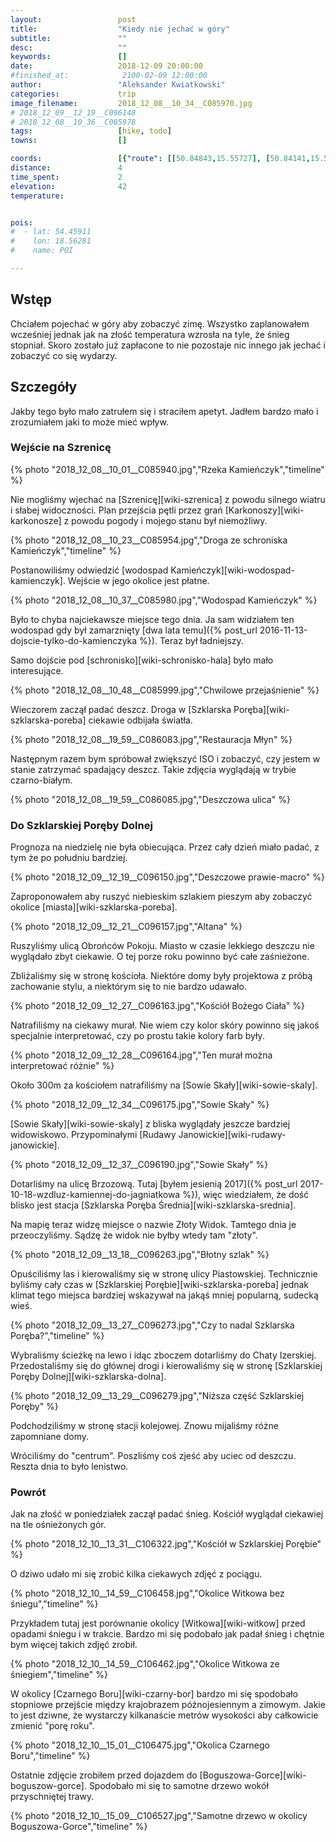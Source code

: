 ```yaml
---
layout:                 post
title:                  "Kiedy nie jechać w góry"
subtitle:               ""
desc:                   ""
keywords:               []
date:                   2018-12-09 20:00:00
#finished_at:            2100-02-09 12:00:00
author:                 "Aleksander Kwiatkowski"
categories:             trip
image_filename:         2018_12_08__10_34__C085970.jpg
# 2018_12_09__12_19__C096148
# 2018_12_08__10_36__C085978
tags:                   [hike, todo]
towns:                  []

coords:                 [{"route": [[50.84843,15.55727], [50.84141,15.55332], [50.84122,15.55813], [50.83702,15.55895], [50.83412,15.55521], [50.83258,15.52946], [50.82697,15.52208], [50.81827,15.51715], [50.81404,15.49620], [50.79399,15.50097]], "type": "hike"}]
distance:               4
time_spent:             2
elevation:              42
temperature:            


pois:
#  - lat: 54.45911
#    lon: 18.56281
#    name: POI

---
```



## Wstęp

Chciałem pojechać w góry aby zobaczyć zimę. Wszystko zaplanowałem wcześniej jednak
jak na złość temperatura wzrosła na tyle, że śnieg stopniał. Skoro zostało już
zapłacone to nie pozostaje nic innego jak jechać i zobaczyć co się wydarzy.

## Szczegóły

Jakby tego było mało zatrułem się i straciłem apetyt. Jadłem bardzo mało i
zrozumiałem jaki to może mieć wpływ.

### Wejście na Szrenicę

{% photo "2018_12_08__10_01__C085940.jpg","Rzeka Kamieńczyk","timeline" %}

Nie mogliśmy wjechać na [Szrenicę][wiki-szrenica] z powodu silnego wiatru i
słabej widoczności. Plan przejścia pętli przez grań [Karkonoszy][wiki-karkonosze]
z powodu pogody i mojego stanu był niemożliwy.

{% photo "2018_12_08__10_23__C085954.jpg","Droga ze schroniska Kamieńczyk","timeline" %}

Postanowiliśmy odwiedzić [wodospad Kamieńczyk][wiki-wodospad-kamienczyk].
Wejście w jego okolice jest płatne.

{% photo "2018_12_08__10_37__C085980.jpg","Wodospad Kamieńczyk" %}

Było to chyba najciekawsze miejsce tego dnia. Ja
sam widziałem ten wodospad gdy był zamarznięty
[dwa lata temu]({% post_url 2016-11-13-dojscie-tylko-do-kamienczyka %}).
Teraz był ładniejszy.

Samo dojście pod [schronisko][wiki-schronisko-hala] było mało interesujące.

{% photo "2018_12_08__10_48__C085999.jpg","Chwilowe przejaśnienie" %}

Wieczorem zaczął padać deszcz. Droga w [Szklarska Poręba][wiki-szklarska-poreba]
ciekawie odbijała światła.

{% photo "2018_12_08__19_59__C086083.jpg","Restauracja Młyn" %}

Następnym razem bym spróbował zwiększyć ISO i zobaczyć, czy jestem w stanie
zatrzymać spadający deszcz. Takie zdjęcia wyglądają w trybie czarno-białym.

{% photo "2018_12_08__19_59__C086085.jpg","Deszczowa ulica" %}

### Do Szklarskiej Poręby Dolnej

Prognoza na niedzielę nie była obiecująca. Przez cały dzień miało padać, z tym
że po południu bardziej.

{% photo "2018_12_09__12_19__C096150.jpg","Deszczowe prawie-macro" %}

Zaproponowałem aby ruszyć niebieskim szlakiem pieszym aby zobaczyć okolice
[miasta][wiki-szklarska-poreba].

{% photo "2018_12_09__12_21__C096157.jpg","Altana" %}

Ruszyliśmy ulicą Obrońców Pokoju. Miasto w czasie lekkiego deszczu nie
wyglądało zbyt ciekawie. O tej porze roku powinno być całe zaśnieżone.

Zbliżaliśmy się w stronę kościoła. Niektóre domy były projektowa z próbą
zachowanie stylu, a niektórym się to nie bardzo udawało.

{% photo "2018_12_09__12_27__C096163.jpg","Kościół Bożego Ciała" %}

Natrafiliśmy na ciekawy murał. Nie wiem czy kolor skóry powinno się jakoś
specjalnie interpretować, czy po prostu takie kolory farb były.

{% photo "2018_12_09__12_28__C096164.jpg","Ten murał można interpretować różnie" %}

Około 300m za kościołem natrafiliśmy na [Sowie Skały][wiki-sowie-skaly].

{% photo "2018_12_09__12_34__C096175.jpg","Sowie Skały" %}

[Sowie Skały][wiki-sowie-skaly] z bliska wyglądały jeszcze bardziej widowiskowo.
Przypominałymi [Rudawy Janowickie][wiki-rudawy-janowickie].

{% photo "2018_12_09__12_37__C096190.jpg","Sowie Skały" %}

Dotarliśmy na ulicę Brzozową. Tutaj
[byłem jesienią 2017]({% post_url 2017-10-18-wzdluz-kamiennej-do-jagniatkowa %}),
więc wiedziałem, że dość blisko jest stacja [Szklarska Poręba Średnia][wiki-szklarska-srednia].

Na mapię teraz widzę miejsce o nazwie Złoty Widok. Tamtego dnia je przeoczyliśmy.
Sądzę że widok nie byłby wtedy tam "złoty".

{% photo "2018_12_09__13_18__C096263.jpg","Błotny szlak" %}

Opuściliśmy las i kierowaliśmy się w stronę ulicy Piastowskiej.
Technicznie byliśmy cały czas w [Szklarskiej Porębie][wiki-szklarska-poreba]
jednak klimat tego miejsca bardziej wskazywał na jakąś mniej popularną,
sudecką wieś.

{% photo "2018_12_09__13_27__C096273.jpg","Czy to nadal Szklarska Poręba?","timeline" %}

Wybraliśmy ścieżkę na lewo i idąc zboczem dotarliśmy do Chaty Izerskiej.
Przedostaliśmy się do głównej drogi i kierowaliśmy się
w stronę [Szklarskiej Poręby Dolnej][wiki-szklarska-dolna].

{% photo "2018_12_09__13_29__C096279.jpg","Niższa część Szklarskiej Poręby" %}

Podchodziliśmy w stronę stacji kolejowej. Znowu mijaliśmy różne zapomniane
domy.

Wróciliśmy do "centrum". Poszliśmy coś zjeść aby uciec od deszczu. Reszta dnia
to było lenistwo.

### Powrót

Jak na złość w poniedziałek zaczął padać śnieg. Kościół wyglądał ciekawiej
na tle ośnieżonych gór.

{% photo "2018_12_10__13_31__C106322.jpg","Kościół w Szklarskiej Porębie" %}

O dziwo udało mi się zrobić kilka ciekawych zdjęć z pociągu.

{% photo "2018_12_10__14_59__C106458.jpg","Okolice Witkowa bez śniegu","timeline" %}

Przykładem tutaj jest porównanie okolicy [Witkowa][wiki-witkow] przed opadami śniegu i
w trakcie. Bardzo mi się podobało jak padał śnieg i chętnie bym więcej
takich zdjęć zrobił.

{% photo "2018_12_10__14_59__C106462.jpg","Okolice Witkowa ze śniegiem","timeline" %}

W okolicy [Czarnego Boru][wiki-czarny-bor] bardzo mi się spodobało stopniowe
przejście między krajobrazem późnojesiennym a zimowym. Jakie to jest dziwne,
że wystarczy kilkanaście metrów wysokości aby całkowicie zmienić "porę roku".

{% photo "2018_12_10__15_01__C106475.jpg","Okolica Czarnego Boru","timeline" %}

Ostatnie zdjęcie zrobiłem przed dojazdem do [Boguszowa-Gorce][wiki-boguszow-gorce].
Spodobało mi się to samotne drzewo wokół przyschniętej trawy.

{% photo "2018_12_10__15_09__C106527.jpg","Samotne drzewo w okolicy Boguszowa-Gorce","timeline" %}
